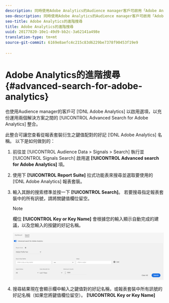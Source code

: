 ```yaml
---
description: 同時使用Adobe Analytics的Audience manager客戶可啟用「Adobe Analytics進階搜尋」選項，以充份運用兩個解決方案之間的緊密整合。
seo-description: 同時使用Adobe Analytics的Audience manager客戶可啟用「Adobe Analytics進階搜尋」選項，以充份運用兩個解決方案之間的緊密整合。
seo-title: Adobe Analytics的進階搜尋
title: Adobe Analytics的進階搜尋
uuid: 20177820-10e1-49d9-bb2c-3a62141a498e
translation-type: tm+mt
source-git-commit: 6169e8aefc4c215c83d6229be7378f90453f19e9

---
```



# Adobe Analytics的進階搜尋 {#advanced-search-for-adobe-analytics}

也使用Audience manager的客戶可 [!DNL Adobe Analytics] 以啟用選項，以充份運用兩個解決方案之間的 [!UICONTROL Advanced Search for Adobe Analytics] 整合。

此整合可讓您查看從報表套裝衍生之鍵值配對的好記 [!DNL Adobe Analytics] 名稱。 以下是如何做到的：

1. 前往並 [!UICONTROL Audience Data > Signals > Search] 執行並 [!UICONTROL Signals Search] 啟用選 **[!UICONTROL Advanced search for Adobe Analytics]** 項。
1. 使用下 **[!UICONTROL Report Suite]** 拉式功能表來搜尋並選取要使用的 [!DNL Adobe Analytics] 報表套裝。
1. 輸入其餘的搜索標準並按一下 **[!UICONTROL Search]**。 若要搜尋指定報表套裝中的所有訊號，請將關鍵值欄位留空。
   >[!NOTE]
   >
   >欄位 **[!UICONTROL Key or Key Name]** 會根據您的輸入顯示自動完成的建議，以及您輸入的按鍵的好記名稱。

   ![](assets/signals-search-analytics.png)
1. 搜尋結果現在會顯示欄中輸入之鍵值對的好記名稱，或報表套裝中所有訊號的好記名稱（如果您將鍵值欄位留空）。 **[!UICONTROL Key or Key Name]**